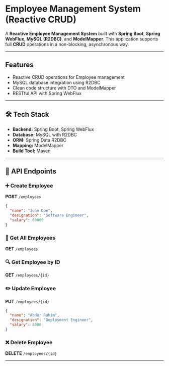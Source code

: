 # Employee Management System (Reactive CRUD)

A **Reactive Employee Management System** built with **Spring Boot**, **Spring WebFlux**, **MySQL (R2DBC)**, and **ModelMapper**. This application supports full **CRUD** operations in a non-blocking, asynchronous way.

---

## Features
- Reactive CRUD operations for Employee management
- MySQL database integration using R2DBC
- Clean code structure with DTO and ModelMapper
- RESTful API with Spring WebFlux


---

## 🛠️ Tech Stack
- **Backend:** Spring Boot, Spring WebFlux
- **Database:** MySQL with R2DBC
- **ORM:** Spring Data R2DBC
- **Mapping:** ModelMapper
- **Build Tool:** Maven

---

## 📮 API Endpoints

### ➕ Create Employee
**POST** `/employees`
```json
{
  "name": "John Doe",
  "designation": "Software Engineer",
  "salary": 60000
}
```

### 📄 Get All Employees
**GET** `/employees`

### 🔍 Get Employee by ID
**GET** `/employees/{id}`

### ✏️ Update Employee
**PUT** `/employees/{id}`
```json
{
  "name": "Abdur Rahim",
  "designation": "Deployment Engineer",
  "salary": 8000
}
```

### ❌ Delete Employee
**DELETE** `/employees/{id}`


---



